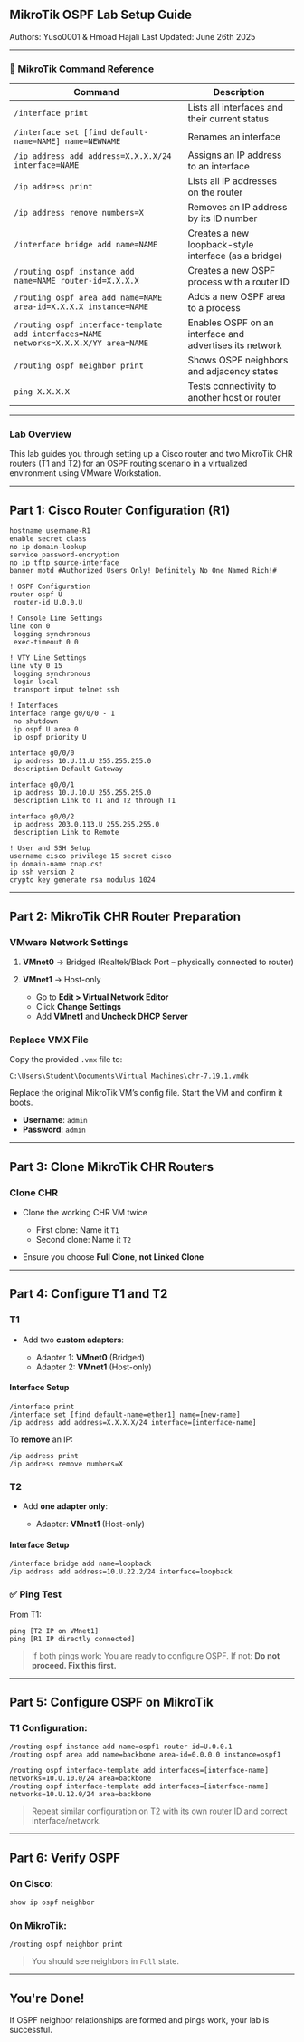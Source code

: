 ## MikroTik OSPF Lab Setup Guide

Authors: Yuso0001 & Hmoad Hajali 
Last Updated: June 26th 2025

---

### 📜 MikroTik Command Reference

| Command                                                                              | Description                                             |
| ------------------------------------------------------------------------------------ | ------------------------------------------------------- |
| `/interface print`                                                                   | Lists all interfaces and their current status           |
| `/interface set [find default-name=NAME] name=NEWNAME`                               | Renames an interface                                    |
| `/ip address add address=X.X.X.X/24 interface=NAME`                                  | Assigns an IP address to an interface                   |
| `/ip address print`                                                                  | Lists all IP addresses on the router                    |
| `/ip address remove numbers=X`                                                       | Removes an IP address by its ID number                  |
| `/interface bridge add name=NAME`                                                    | Creates a new loopback-style interface (as a bridge)    |
| `/routing ospf instance add name=NAME router-id=X.X.X.X`                             | Creates a new OSPF process with a router ID             |
| `/routing ospf area add name=NAME area-id=X.X.X.X instance=NAME`                     | Adds a new OSPF area to a process                       |
| `/routing ospf interface-template add interfaces=NAME networks=X.X.X.X/YY area=NAME` | Enables OSPF on an interface and advertises its network |
| `/routing ospf neighbor print`                                                       | Shows OSPF neighbors and adjacency states               |
| `ping X.X.X.X`                                                                       | Tests connectivity to another host or router            |

---

### Lab Overview

This lab guides you through setting up a Cisco router and two MikroTik CHR routers (T1 and T2) for an OSPF routing scenario in a virtualized environment using VMware Workstation.

---

## Part 1: Cisco Router Configuration (R1)

```plaintext
hostname username-R1
enable secret class
no ip domain-lookup
service password-encryption
no ip tftp source-interface
banner motd #Authorized Users Only! Definitely No One Named Rich!#

! OSPF Configuration
router ospf U
 router-id U.0.0.U

! Console Line Settings
line con 0
 logging synchronous
 exec-timeout 0 0

! VTY Line Settings
line vty 0 15
 logging synchronous
 login local
 transport input telnet ssh

! Interfaces
interface range g0/0/0 - 1
 no shutdown
 ip ospf U area 0
 ip ospf priority U

interface g0/0/0
 ip address 10.U.11.U 255.255.255.0
 description Default Gateway

interface g0/0/1
 ip address 10.U.10.U 255.255.255.0
 description Link to T1 and T2 through T1

interface g0/0/2
 ip address 203.0.113.U 255.255.255.0
 description Link to Remote

! User and SSH Setup
username cisco privilege 15 secret cisco
ip domain-name cnap.cst
ip ssh version 2
crypto key generate rsa modulus 1024
```

---

## Part 2: MikroTik CHR Router Preparation

### VMware Network Settings

1. **VMnet0** → Bridged (Realtek/Black Port – physically connected to router)
2. **VMnet1** → Host-only

   * Go to **Edit > Virtual Network Editor**
   * Click **Change Settings**
   * Add **VMnet1** and **Uncheck DHCP Server**

### Replace VMX File

Copy the provided `.vmx` file to:

```
C:\Users\Student\Documents\Virtual Machines\chr-7.19.1.vmdk
```

Replace the original MikroTik VM’s config file. Start the VM and confirm it boots.

* **Username**: `admin`
* **Password**: `admin`

---

## Part 3: Clone MikroTik CHR Routers

### Clone CHR

* Clone the working CHR VM twice

  * First clone: Name it `T1`
  * Second clone: Name it `T2`
* Ensure you choose **Full Clone**, **not Linked Clone**

---

## Part 4: Configure T1 and T2

### T1

* Add two **custom adapters**:

  * Adapter 1: **VMnet0** (Bridged)
  * Adapter 2: **VMnet1** (Host-only)

#### Interface Setup

```shell
/interface print
/interface set [find default-name=ether1] name=[new-name]
/ip address add address=X.X.X.X/24 interface=[interface-name]
```

To **remove** an IP:

```shell
/ip address print
/ip address remove numbers=X
```

### T2

* Add **one adapter only**:

  * Adapter: **VMnet1** (Host-only)

#### Interface Setup

```shell
/interface bridge add name=loopback
/ip address add address=10.U.22.2/24 interface=loopback
```

### ✅ Ping Test

From T1:

```shell
ping [T2 IP on VMnet1]
ping [R1 IP directly connected]
```

> If both pings work: You are ready to configure OSPF.
> If not: **Do not proceed. Fix this first.**

---

## Part 5: Configure OSPF on MikroTik

### T1 Configuration:

```shell
/routing ospf instance add name=ospf1 router-id=U.0.0.1
/routing ospf area add name=backbone area-id=0.0.0.0 instance=ospf1

/routing ospf interface-template add interfaces=[interface-name] networks=10.U.10.0/24 area=backbone
/routing ospf interface-template add interfaces=[interface-name] networks=10.U.12.0/24 area=backbone
```

> Repeat similar configuration on T2 with its own router ID and correct interface/network.

---

## Part 6: Verify OSPF

### On Cisco:

```bash
show ip ospf neighbor
```

### On MikroTik:

```shell
/routing ospf neighbor print
```

> You should see neighbors in `Full` state.

---

## You're Done!

If OSPF neighbor relationships are formed and pings work, your lab is successful.
